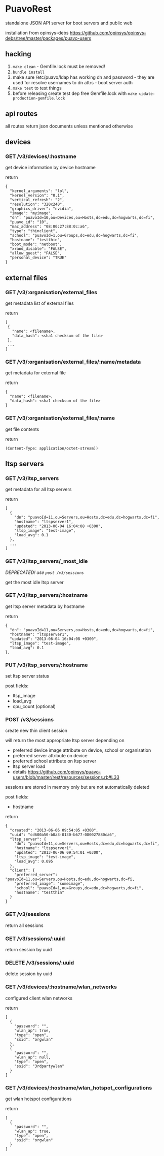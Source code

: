 # PuavoRest

standalone JSON API server for boot servers and public web

installation from opinsys-debs https://github.com/opinsys/opinsys-debs/tree/master/packages/puavo-users

## hacking

  1. `make clean`
    - Gemfile.lock must be removed!
  2. `bundle install`
  3. make sure /etc/puavo/ldap has working dn and password
    - they are used for resolve usernames to dn attrs
    - boot server auth
  4. `make test` to test things
  5. before releasing create test dep free Gemfile.lock with
     `make update-production-gemfile.lock`

## api routes

all routes return json documents unless mentioned otherwise

## devices

### GET /v3/devices/:hostname

get device information by device hostname

return

    {
      "kernel_arguments": "lol",
      "kernel_version": "0.1",
      "vertical_refresh": "2",
      "resolution": "320x240",
      "graphics_driver": "nvidia",
      "image": "myimage",
      "dn": "puavoId=10,ou=Devices,ou=Hosts,dc=edu,dc=hogwarts,dc=fi",
      "puavo_id": "10",
      "mac_address": "08:00:27:88:0c:a6",
      "type": "thinclient",
      "school": "puavoId=1,ou=Groups,dc=edu,dc=hogwarts,dc=fi",
      "hostname": "testthin",
      "boot_mode": "netboot",
      "xrand_disable": "FALSE",
      "allow_guest": "FALSE",
      "personal_device": "TRUE"
    }

## external files

### GET /v3/:organisation/external_files

get metadata list of external files


return

    [
     {
       "name": <filename>,
       "data_hash": <sha1 checksum of the file>
     },
     ...
    ]

### GET /v3/:organisation/external_files/:name/metadata


get metadata for external file

return

    {
      "name": <filename>,
      "data_hash": <sha1 checksum of the file>
    }

### GET /v3/:organisation/external_files/:name

get file contents

return

    (Content-Type: application/octet-stream))

## ltsp servers

### GET /v3/ltsp_servers

get metadata for all ltsp servers

return

    [
      {
        "dn": "puavoId=11,ou=Servers,ou=Hosts,dc=edu,dc=hogwarts,dc=fi",
        "hostname": "ltspserver1",
        "updated": "2013-06-04 16:04:08 +0300",
        "ltsp_image": "test-image",
        "load_avg": 0.1
      },
      ...
    ]


### GET /v3/ltsp_servers/_most_idle

*DEPRECATED! use `post /v3/sessions`*

get the most idle ltsp server


### GET /v3/ltsp_servers/:hostname

get ltsp server metadata by hostname

return

    {
      "dn": "puavoId=11,ou=Servers,ou=Hosts,dc=edu,dc=hogwarts,dc=fi",
      "hostname": "ltspserver1",
      "updated": "2013-06-04 16:04:08 +0300",
      "ltsp_image": "test-image",
      "load_avg": 0.1
    },

### PUT /v3/ltsp_servers/:hostname

set ltsp server status

post fields:
  - ltsp_image
  - load_avg
  - cpu_count (optional)

### POST /v3/sessions

create new thin client session

will return the most appropriate ltsp server depending on
  - preferred device image attribute on device, school or organisation
  - preferred server attribute on device
  - preferred school attribute on ltsp server
  - ltsp server load
  - details https://github.com/opinsys/puavo-users/blob/master/rest/resources/sessions.rb#L33

sessions are stored in memory only but are not automatically deleted

post fields:
  - hostname

return

    {
      "created": "2013-06-06 09:54:05 +0300",
      "uuid": "cd600a50-b0a3-0130-b677-080027880ca6",
      "ltsp_server": {
        "dn": "puavoId=11,ou=Servers,ou=Hosts,dc=edu,dc=hogwarts,dc=fi",
        "hostname": "ltspserver1",
        "updated": "2013-06-06 09:54:01 +0300",
        "ltsp_image": "test-image",
        "load_avg": 0.095
      },
      "client": {
        "preferred_server": "puavoId=11,ou=Servers,ou=Hosts,dc=edu,dc=hogwarts,dc=fi,
        "preferred_image": "someimage",
        "school": "puavoId=1,ou=Groups,dc=edu,dc=hogwarts,dc=fi",
        "hostname": "testthin"
      }
    }

### GET /v3/sessions

return all sessions

### GET /v3/sessions/:uuid

return session by uuid

### DELETE /v3/sessions/:uuid

delete session by uuid

### GET /v3/devices/:hostname/wlan_networks

configured client wlan networks

return

    [
      {
        "password": "",
        "wlan_ap": true,
        "type": "open",
        "ssid": "orgwlan"
      },
      {
        "password": "",
        "wlan_ap": null,
        "type": "open",
        "ssid": "3rdpartywlan"
      }
    ]

### GET /v3/devices/:hostname/wlan_hotspot_configurations

get wlan hotspot configurations

return

    [
      {
        "password": "",
        "wlan_ap": true,
        "type": "open",
        "ssid": "orgwlan"
      }
    ]


